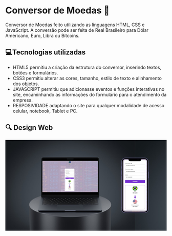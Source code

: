 
<h1> Conversor de Moedas 🏦 </h1>

Conversor de Moedas feito utilizando as linguagens HTML, CSS e JavaScript.
A conversão pode ser feita de Real Brasileiro para Dólar Americano, Euro, Libra ou Bitcoins.

<h2>💻Tecnologias utilizadas</h2>
<ul>

<li>HTML5 permitiu a criação da estrutura do conversor, inserindo textos, botões e formulários.

<li>CSS3 permitiu alterar as cores, tamanho, estilo de texto e alinhamento dos objetos.

<li>JAVASCRIPT permitiu que adicionasse eventos e funções interativas no site, encaminhando as informações do formulário para o atendimento da empresa.

<li>RESPOSIVIDADE adaptando o site para qualquer modalidade de acesso celular, notebook, Tablet e PC.
</ul>
<h2>🔍 Design Web</h2>
<img src="https://github.com/Suellenrosana/Conversor_de_Moedas/blob/main/assets/Apresenta%C3%A7%C3%A3o%20.jpg?raw=true">
